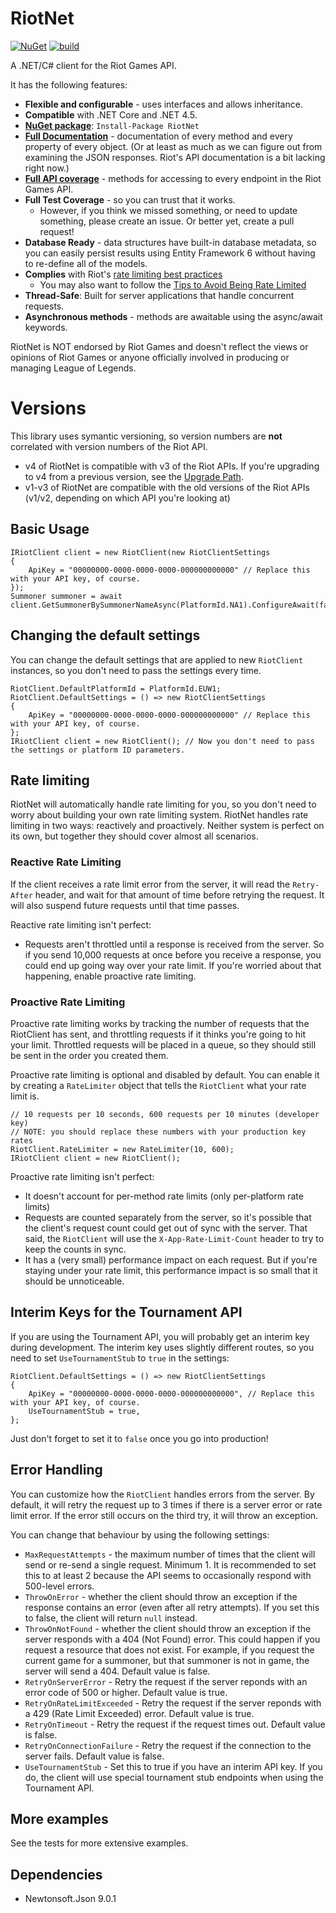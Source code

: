 # RiotNet

[![NuGet](https://img.shields.io/nuget/v/RiotNet.svg)](https://www.nuget.org/packages/RiotNet/) [![build](https://travis-ci.org/aj-r/RiotNet.svg?branch=master)](https://travis-ci.org/aj-r/RiotNet)

A .NET/C# client for the Riot Games API.

It has the following features:
- **Flexible and configurable** - uses interfaces and allows inheritance.
- **Compatible** with .NET Core and .NET 4.5.
- [**NuGet package**](https://www.nuget.org/packages/RiotNet/): `Install-Package RiotNet`
- [**Full Documentation**](http://aj-r.github.io/RiotNet/docs/interface_riot_net_1_1_i_riot_client.html) - documentation of every method and every property of every object. (Or at least as much as we can figure out from examining the JSON responses. Riot's API documentation is a bit lacking right now.)
- [**Full API coverage**](https://github.com/aj-r/RiotNet/wiki/API-Route-Mapping) - methods for accessing to every endpoint in the Riot Games API.
- **Full Test Coverage** - so you can trust that it works.
  - However, if you think we missed something, or need to update something, please create an issue. Or better yet, create a pull request!
- **Database Ready** - data structures have built-in database metadata, so you can easily persist results using Entity Framework 6 without having to re-define all of the models.
- **Complies** with Riot's [rate limiting best practices](https://developer.riotgames.com/rate-limiting.html)
  - You may also want to follow the [Tips to Avoid Being Rate Limited](https://developer.riotgames.com/rate-limiting.html)
- **Thread-Safe**: Built for server applications that handle concurrent requests.
- **Asynchronous methods** - methods are awaitable using the async/await keywords.

RiotNet is NOT endorsed by Riot Games and doesn't reflect the views or opinions of Riot Games or anyone officially involved in producing or managing League of Legends.

# Versions

This library uses symantic versioning, so version numbers are **not** correlated with version numbers of the Riot API.

- v4 of RiotNet is compatible with v3 of the Riot APIs. If you're upgrading to v4 from a previous version, see the [Upgrade Path](https://github.com/aj-r/RiotNet/wiki/RiotNet-Upgrade-Path).
- v1-v3 of RiotNet are compatible with the old versions of the Riot APIs (v1/v2, depending on which API you're looking at)

## Basic Usage

```
IRiotClient client = new RiotClient(new RiotClientSettings
{
    ApiKey = "00000000-0000-0000-0000-000000000000" // Replace this with your API key, of course.
});
Summoner summoner = await client.GetSummonerBySummonerNameAsync(PlatformId.NA1).ConfigureAwait(false);
```

## Changing the default settings

You can change the default settings that are applied to new `RiotClient` instances, so you don't need to pass the settings every time.

```
RiotClient.DefaultPlatformId = PlatformId.EUW1;
RiotClient.DefaultSettings = () => new RiotClientSettings
{
    ApiKey = "00000000-0000-0000-0000-000000000000" // Replace this with your API key, of course.
};
IRiotClient client = new RiotClient(); // Now you don't need to pass the settings or platform ID parameters.
```

## Rate limiting

RiotNet will automatically handle rate limiting for you, so you don't need to worry about building your own rate limiting system.
RiotNet handles rate limiting in two ways: reactively and proactively. Neither system is perfect on its own, but together they should cover almost all scenarios.

### Reactive Rate Limiting

If the client receives a rate limit error from the server, it will read the `Retry-After` header, and wait for that amount of time before retrying the request.
It will also suspend future requests until that time passes.

Reactive rate limiting isn't perfect:

- Requests aren't throttled until a response is received from the server. So if you send 10,000 requests at once before you receive a response, you could
  end up going way over your rate limit. If you're worried about that happening, enable proactive rate limiting.

### Proactive Rate Limiting

Proactive rate limiting works by tracking the number of requests that the RiotClient has sent, and throttling requests if it thinks you're going to hit your limit.
Throttled requests will be placed in a queue, so they should still be sent in the order you created them.

Proactive rate limiting is optional and disabled by default. You can enable it by creating a `RateLimiter` object that tells the `RiotClient` what your rate limit is.

```
// 10 requests per 10 seconds, 600 requests per 10 minutes (developer key)
// NOTE: you should replace these numbers with your production key rates
RiotClient.RateLimiter = new RateLimiter(10, 600);
IRiotClient client = new RiotClient();
```

Proactive rate limiting isn't perfect:

- It doesn't account for per-method rate limits (only per-platform rate limits)
- Requests are counted separately from the server, so it's possible that the client's request count could get out of sync with the server. That said, the `RiotClient` will 
  use the `X-App-Rate-Limit-Count` header to try to keep the counts in sync.
- It has a (very small) performance impact on each request. But if you're staying under your rate limit, this performance impact is so small that it should be unnoticeable.

## Interim Keys for the Tournament API

If you are using the Tournament API, you will probably get an interim key during development. The interim key uses slightly different routes, so you need to set `UseTournamentStub` to `true` in the settings:

```
RiotClient.DefaultSettings = () => new RiotClientSettings
{
    ApiKey = "00000000-0000-0000-0000-000000000000", // Replace this with your API key, of course.
    UseTournamentStub = true,
};
```

Just don't forget to set it to `false` once you go into production!

## Error Handling

You can customize how the `RiotClient` handles errors from the server.
By default, it will retry the request up to 3 times if there is a server error or rate limit error. If the error still occurs on the third try, it will throw an exception.

You can change that behaviour by using the following settings:

- `MaxRequestAttempts` - the maximum number of times that the client will send or re-send a single request. Minimum 1. It is recommended to set this to at least 2 because the API seems to occasionally respond with 500-level errors.
- `ThrowOnError` - whether the client should throw an exception if the response contains an error (even after all retry attempts). If you set this to false, the client will return `null` instead.
- `ThrowOnNotFound` - whether the client should throw an exception if the server responds with a 404 (Not Found) error. This could happen if you request a resource that does not exist. For example, if you request the current game for a summoner, but that summoner is not in game, the server will send a 404. Default value is false.
- `RetryOnServerError` - Retry the request if the server reponds with an error code of 500 or higher. Default value is true.
- `RetryOnRateLimitExceeded` - Retry the request if the server reponds with a 429 (Rate Limit Exceeded) error. Default value is true.
- `RetryOnTimeout` - Retry the request if the request times out. Default value is false.
- `RetryOnConnectionFailure` - Retry the request if the connection to the server fails. Default value is false.
- `UseTournamentStub` - Set this to true if you have an interim API key. If you do, the client will use special tournament stub endpoints when using the Tournament API.

## More examples

See the tests for more extensive examples.

## Dependencies

- Newtonsoft.Json 9.0.1
